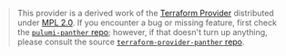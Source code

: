 > This provider is a derived work of the [Terraform Provider](https://github.com/terraform-providers/terraform-provider-panther)
> distributed under [MPL 2.0](https://www.mozilla.org/en-US/MPL/2.0/). If you encounter a bug or missing feature,
> first check the [`pulumi-panther` repo](/issues); however, if that doesn't turn up anything,
> please consult the source [`terraform-provider-panther` repo](https://github.com/terraform-providers/terraform-provider-panther/issues).
